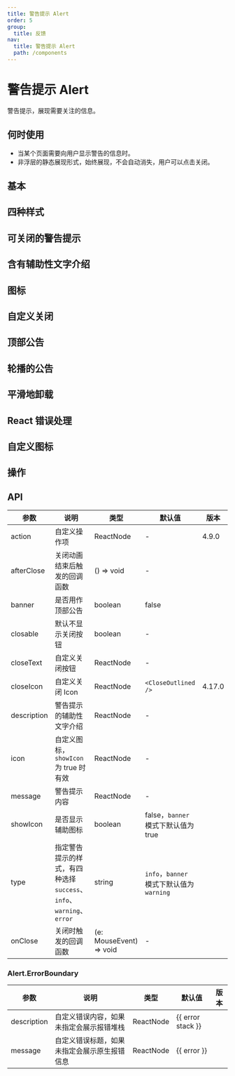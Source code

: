 ```yaml
---
title: 警告提示 Alert
order: 5
group:
  title: 反馈
nav:
  title: 警告提示 Alert
  path: /components
---
```


# 警告提示 Alert

警告提示，展现需要关注的信息。

## 何时使用

- 当某个页面需要向用户显示警告的信息时。
- 非浮层的静态展现形式，始终展现，不会自动消失，用户可以点击关闭。

## 基本

<code src="./demos/basic.tsx"></code>

## 四种样式

<code src="./demos/style.tsx"></code>

## 可关闭的警告提示

<code src="./demos/closable.tsx"></code>

## 含有辅助性文字介绍

<code src="./demos/description.tsx"></code>

## 图标

<code src="./demos/icon.tsx"></code>

## 自定义关闭

<code src="./demos/close-text.tsx"></code>

## 顶部公告

<code src="./demos/banner.tsx"></code>

## 轮播的公告

<code src="./demos/loop-banner.tsx"></code>

## 平滑地卸载

<code src="./demos/smooth-closed.tsx"></code>

## React 错误处理

<code src="./demos/error-boundary.tsx"></code>

## 自定义图标

<code src="./demos/custom-icon.tsx"></code>

## 操作

<code src="./demos/action.tsx"></code>

## API

| 参数        | 说明                                                                 | 类型                    | 默认值                                    | 版本   |
| ----------- | -------------------------------------------------------------------- | ----------------------- | ----------------------------------------- | ------ |
| action      | 自定义操作项                                                         | ReactNode               | -                                         | 4.9.0  |
| afterClose  | 关闭动画结束后触发的回调函数                                         | () => void              | -                                         |        |
| banner      | 是否用作顶部公告                                                     | boolean                 | false                                     |        |
| closable    | 默认不显示关闭按钮                                                   | boolean                 | -                                         |        |
| closeText   | 自定义关闭按钮                                                       | ReactNode               | -                                         |        |
| closeIcon   | 自定义关闭 Icon                                                      | ReactNode               | `<CloseOutlined />`                       | 4.17.0 |
| description | 警告提示的辅助性文字介绍                                             | ReactNode               | -                                         |        |
| icon        | 自定义图标，`showIcon` 为 true 时有效                                | ReactNode               | -                                         |        |
| message     | 警告提示内容                                                         | ReactNode               | -                                         |        |
| showIcon    | 是否显示辅助图标                                                     | boolean                 | false，`banner` 模式下默认值为 true       |        |
| type        | 指定警告提示的样式，有四种选择 `success`、`info`、`warning`、`error` | string                  | `info`，`banner` 模式下默认值为 `warning` |        |
| onClose     | 关闭时触发的回调函数                                                 | (e: MouseEvent) => void | -                                         |        |

### Alert.ErrorBoundary

| 参数        | 说明                                         | 类型      | 默认值            | 版本 |
| ----------- | -------------------------------------------- | --------- | ----------------- | ---- |
| description | 自定义错误内容，如果未指定会展示报错堆栈     | ReactNode | {{ error stack }} |      |
| message     | 自定义错误标题，如果未指定会展示原生报错信息 | ReactNode | {{ error }}       |      |
